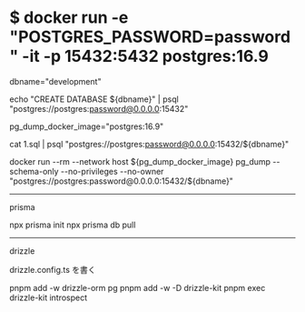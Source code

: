 
# $ docker run -e "POSTGRES_PASSWORD=password" -it -p 15432:5432 postgres:16.9


dbname="development"

echo "CREATE DATABASE ${dbname}" | psql "postgres://postgres:password@0.0.0.0:15432"

pg_dump_docker_image="postgres:16.9"

cat 1.sql | psql "postgres://postgres:password@0.0.0.0:15432/${dbname}"

docker run --rm --network host ${pg_dump_docker_image} pg_dump --schema-only --no-privileges --no-owner "postgres://postgres:password@0.0.0.0:15432/${dbname}"


---------
prisma

npx prisma init
npx prisma db pull


---------
drizzle

drizzle.config.ts を書く

pnpm add -w drizzle-orm pg
pnpm add -w -D drizzle-kit
pnpm exec drizzle-kit introspect


